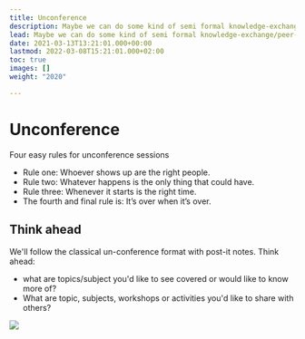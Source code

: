```yaml
---
title: Unconference
description: Maybe we can do some kind of semi formal knowledge-exchange/peer-learning?
lead: Maybe we can do some kind of semi formal knowledge-exchange/peer-learning?
date: 2021-03-13T13:21:01.000+00:00
lastmod: 2022-03-08T15:21:01.000+02:00
toc: true
images: []
weight: "2020"

---
```

# Unconference

Four easy rules for unconference sessions

* Rule one: Whoever shows up are the right people.
* Rule two: Whatever happens is the only thing that could have.
* Rule three: Whenever it starts is the right time.
* The fourth and final rule is: It’s over when it’s over.

## Think ahead

We'll follow the classical un-conference format with post-it notes. Think ahead:

* what are topics/subject you'd like to see covered or would like to know more of?
* What are topic, subjects, workshops or activities you'd like to share with others?

![](/images/marilia-castelli-jx_7odso9_w-unsplash.jpg)